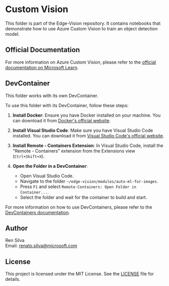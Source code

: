 # Custom Vision

This folder is part of the Edge-Vision repository. It contains notebooks that demonstrate how to use Azure Custom Vision to train an object detection model.

## Official Documentation

For more information on Azure Custom Vision, please refer to the [official documentation on Microsoft Learn](https://learn.microsoft.com/en-us/azure/cognitive-services/custom-vision-service/).

## DevContainer

This folder works with its own DevContainer. 

To use this folder with its DevContainer, follow these steps:

1. **Install Docker**: Ensure you have Docker installed on your machine. You can download it from [Docker's official website](https://www.docker.com/products/docker-desktop).

2. **Install Visual Studio Code**: Make sure you have Visual Studio Code installed. You can download it from [Visual Studio Code's official website](https://code.visualstudio.com/).

3. **Install Remote - Containers Extension**: In Visual Studio Code, install the "Remote - Containers" extension from the Extensions view (`Ctrl+Shift+X`).

4. **Open the Folder in a DevContainer**:
    - Open Visual Studio Code.
    - Navigate to the folder `~/edge-vision/modules/auto-ml-for-images`.
    - Press `F1` and select `Remote-Containers: Open Folder in Container...`.
    - Select the folder and wait for the container to build and start.

For more information on how to use DevContainers, please refer to the [DevContainers documentation](https://code.visualstudio.com/docs/remote/containers).

## Author

Ren Silva  
Email: renato.silva@microsoft.com

## License
This project is licensed under the MIT License. See the [LICENSE](../../LICENSE) file for details.